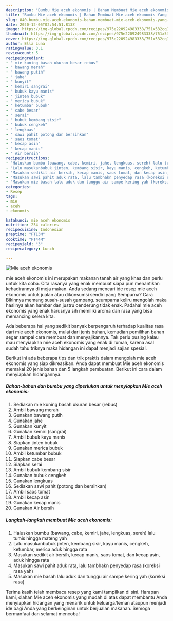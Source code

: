 ```yaml
---
description: "Bumbu Mie aceh ekonomis | Bahan Membuat Mie aceh ekonomis Yang Mudah Dan Praktis"
title: "Bumbu Mie aceh ekonomis | Bahan Membuat Mie aceh ekonomis Yang Mudah Dan Praktis"
slug: 840-bumbu-mie-aceh-ekonomis-bahan-membuat-mie-aceh-ekonomis-yang-mudah-dan-praktis
date: 2020-12-05T02:54:51.813Z
image: https://img-global.cpcdn.com/recipes/975e220924983338/751x532cq70/mie-aceh-ekonomis-foto-resep-utama.jpg
thumbnail: https://img-global.cpcdn.com/recipes/975e220924983338/751x532cq70/mie-aceh-ekonomis-foto-resep-utama.jpg
cover: https://img-global.cpcdn.com/recipes/975e220924983338/751x532cq70/mie-aceh-ekonomis-foto-resep-utama.jpg
author: Ella Luna
ratingvalue: 3.1
reviewcount: 5
recipeingredient:
- " mie kuning basah ukuran besar rebus"
- " bawang merah"
- " bawang putih"
- " jahe"
- " kunyit"
- " kemiri sangrai"
- " bubuk kayu manis"
- " jinten bubuk"
- " merica bubuk"
- " ketumbar bubuk"
- " cabe besar"
- " serai"
- " bubuk kembang sisir"
- " bubuk cengkeh"
- " lengkuas"
- " sawi pahit potong dan bersihkan"
- " saos tomat"
- " kecap asin"
- " kecap manis"
- " Air bersih"
recipeinstructions:
- "Haluskan bumbu (bawang, cabe, kemiri, jahe, lengkuas, sereh) lalu tumis hingga mateng yah"
- "Lalu masukanbubuk jinten, kembang sisir, kayu manis, cengkeh, ketumbar, merica aduk hingga rata"
- "Masukan sedikit air bersih, kecap manis, saos tomat, dan kecap asin, aduk hingga rata"
- "Masukan sawi pahit aduk rata, lalu tambhakn penyedap rasa (koreksi rasa yah)"
- "Masukan mie basah lalu aduk dan tunggu air sampe kering yah (koreksi rasa)"
categories:
- Resep
tags:
- mie
- aceh
- ekonomis

katakunci: mie aceh ekonomis 
nutrition: 254 calories
recipecuisine: Indonesian
preptime: "PT13M"
cooktime: "PT44M"
recipeyield: "3"
recipecategory: Lunch

---
```



![Mie aceh ekonomis](https://img-global.cpcdn.com/recipes/975e220924983338/751x532cq70/mie-aceh-ekonomis-foto-resep-utama.jpg)


mie aceh ekonomis ini merupakan makanan tanah air yang khas dan perlu untuk kita coba. Cita rasanya yang enak membuat siapa pun menantikan kehadirannya di meja makan.
Anda sedang mencari ide resep mie aceh ekonomis untuk jualan atau dikonsumsi sendiri yang Sempurna? Cara Bikinnya memang susah-susah gampang. seumpama keliru mengolah maka hasilnya akan hambar dan justru cenderung tidak enak. Padahal mie aceh ekonomis yang enak harusnya sih memiliki aroma dan rasa yang bisa memancing selera kita.



Ada beberapa hal yang sedikit banyak berpengaruh terhadap kualitas rasa dari mie aceh ekonomis, mulai dari jenis bahan, kemudian pemilihan bahan segar sampai cara membuat dan menyajikannya. Tak perlu pusing kalau mau menyiapkan mie aceh ekonomis yang enak di rumah, karena asal sudah tahu triknya maka hidangan ini dapat menjadi sajian spesial.


Berikut ini ada beberapa tips dan trik praktis dalam mengolah mie aceh ekonomis yang siap dikreasikan. Anda dapat membuat Mie aceh ekonomis memakai 20 jenis bahan dan 5 langkah pembuatan. Berikut ini cara dalam menyiapkan hidangannya.

<!--inarticleads1-->

##### Bahan-bahan dan bumbu yang diperlukan untuk menyiapkan Mie aceh ekonomis:

1. Sediakan  mie kuning basah ukuran besar (rebus)
1. Ambil  bawang merah
1. Gunakan  bawang putih
1. Gunakan  jahe
1. Gunakan  kunyit
1. Gunakan  kemiri (sangrai)
1. Ambil  bubuk kayu manis
1. Siapkan  jinten bubuk
1. Gunakan  merica bubuk
1. Ambil  ketumbar bubuk
1. Siapkan  cabe besar
1. Siapkan  serai
1. Ambil  bubuk kembang sisir
1. Gunakan  bubuk cengkeh
1. Gunakan  lengkuas
1. Sediakan  sawi pahit (potong dan bersihkan)
1. Ambil  saos tomat
1. Ambil  kecap asin
1. Gunakan  kecap manis
1. Gunakan  Air bersih




<!--inarticleads2-->

##### Langkah-langkah membuat Mie aceh ekonomis:

1. Haluskan bumbu (bawang, cabe, kemiri, jahe, lengkuas, sereh) lalu tumis hingga mateng yah
1. Lalu masukanbubuk jinten, kembang sisir, kayu manis, cengkeh, ketumbar, merica aduk hingga rata
1. Masukan sedikit air bersih, kecap manis, saos tomat, dan kecap asin, aduk hingga rata
1. Masukan sawi pahit aduk rata, lalu tambhakn penyedap rasa (koreksi rasa yah)
1. Masukan mie basah lalu aduk dan tunggu air sampe kering yah (koreksi rasa)




Terima kasih telah membaca resep yang kami tampilkan di sini. Harapan kami, olahan Mie aceh ekonomis yang mudah di atas dapat membantu Anda menyiapkan hidangan yang menarik untuk keluarga/teman ataupun menjadi ide bagi Anda yang berkeinginan untuk berjualan makanan. Semoga bermanfaat dan selamat mencoba!
